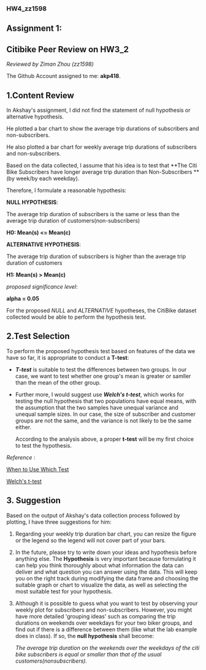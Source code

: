 ###  HW4_zz1598

## Assignment 1: 

## Citibike Peer Review on HW3_2

*Reviewed by Ziman Zhou (zz1598)*

The Github Account assigned to me: **akp418**.


## 1.Content Review

In Akshay's assignment, I did not find the statement of null hypothesis or alternative hypothesis.

He plotted a bar chart to show the average trip durations of subscribers and non-subscribers.

He also plotted a bar chart for weekly average trip durations of subscribers and non-subscribers.

Based on the data collected, I assume that his idea is to test that **The Citi Bike Subscribers have longer average trip duration than Non-Subscribers **(by week/by each weekday).



Therefore, I formulate a reasonable hypothesis:

**NULL HYPOTHESIS**:

The average trip duration of subscribers is the same or less than the average trip duration of customers(non-subscribers)

**H0: Mean(s) <= Mean(c)**

**ALTERNATIVE HYPOTHESIS**:

The average trip duration of subscribers is higher than the average trip duration of customers

**H1: Mean(s) > Mean(c)**

*proposed significance level*: 

**alpha = 0.05**

For the proposed *NULL* and *ALTERNATIVE*  hypotheses, the CitiBike dataset collected would be able to perform the hypothesis test.



## 2.Test Selection

To perform the proposed hypothesis test based on features of the data we have so far, it is appropriate to conduct a **T-test**:

* ***T-test*** is suitable to test the differences between two groups. In our case, we want to test whether one group's mean is greater or samller than the mean of the other group.

* Further more, I would suggest use ***Welch's t-test***, which works for testing the null hypothesis that two populations have equal means, with the assumption that the two samples have unequal variance and unequal sample sizes. In our case, the size of subscriber and customer groups are not the same, and the variance is not likely to be the same either.

  According to the analysis above, a proper **t-test** will be my first choice to test the hypothesis. 

*Reference* :

[When to Use Which Test]( http://www.csun.edu/~amarenco/Fcs%20682/When%20to%20use%20what%20test.pdf)

[Welch's t-test](https://en.wikipedia.org/wiki/Welch%27s_t-test)



## 3. Suggestion

Based on the output of Akshay's data collection process followed by plotting, I have three suggestions for him:

1. Regarding your weekly trip duration bar chart, you can resize the figure or the legend so the legend will not cover part of your bars. 

2. In the future, please try to write down your ideas and hypothesis before anything else. The **Hypothesis** is very important because formulating it can help you think thoroughly about what information the data can deliver and what question you can answer using the data. This will keep you on the right track during modifying the data frame and choosing the suitable graph or chart to visualize the data, as well as selecting the most suitable test for your hypothesis.

3. Although it is possible to guess what you want to test by observing your weekly plot for subscribers and non-subscribers. However, you might have more detailed 'grouping ideas' such as comparing the trip durations on weekends over weekdays for your two biker groups, and find out if there is a difference between them (like what the lab example does in class). If so, the **null hypothesis** shall become: 

   *The average trip duration on the weekends over the weekdays of the citi bike subscribers is equal or smaller than that of the usual customers(nonsubscribers).*

 
